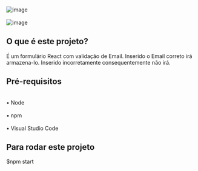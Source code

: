 <br>![image](https://github.com/user-attachments/assets/d3be6d6a-4968-4c49-856e-5e893c5ed9d3)</br>
<br>![image](https://github.com/user-attachments/assets/dad3eed0-6169-44bb-a81e-705bba46fd56)</br>



<b><h2>O que é este projeto?</h2></b>
É um formulário React com validação de Email. Inserido o Email correto irá armazena-lo. Inserido incorretamente consequentemente não irá. 


<b><h2>Pré-requisitos</h2></b>
<br>•	Node<br>
<br>•	npm<br>
<br>•	Visual Studio Code <br> 


<b><h2>Para rodar este projeto</h2></b>
$npm start 

